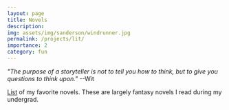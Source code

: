 ```yaml
---
layout: page
title: Novels
description:
img: assets/img/sanderson/windrunner.jpg
permalink: /projects/lit/
importance: 2
category: fun
---
```


*"The purpose of a storyteller is not to tell you how to think, but to give you questions to think upon."* --Wit

[List](https://goodreads.com/pilingual) of my favorite novels. These are largely fantasy novels I read during my undergrad.
